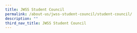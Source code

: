 ```yaml
---
title: JWSS Student Council
permalink: /about-us/jwss-student-council/student-council/
description: ""
third_nav_title: JWSS Student Council
---
```

